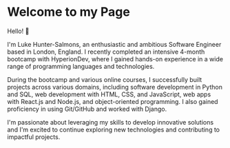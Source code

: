 # Welcome to my Page

Hello! :wave:

I'm Luke Hunter-Salmons, an enthusiastic and ambitious Software Engineer based in London, England. I recently completed an intensive 4-month bootcamp with HyperionDev, where I gained hands-on experience in a wide range of programming languages and technologies.

During the bootcamp and various online courses, I successfully built projects across various domains, including software development in Python and SQL, web development with HTML, CSS, and JavaScript, web apps with React.js and Node.js, and object-oriented programming. I also gained proficiency in using Git/GitHub and worked with Django.

I'm passionate about leveraging my skills to develop innovative solutions and I'm excited to continue exploring new technologies and contributing to impactful projects.
